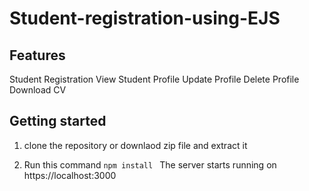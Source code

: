 # Student-registration-using-EJS

## Features

Student Registration
View Student Profile
Update Profile
Delete Profile
Download CV

## Getting started

1. clone the repository or downlaod zip file and extract it

2. Run this command
   ``` npm install  ```
The server starts running on https://localhost:3000
   
